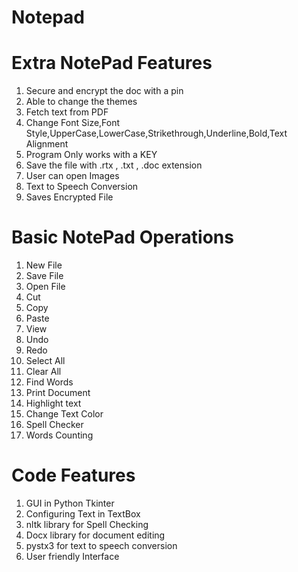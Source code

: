 # Notepad 
# Extra NotePad Features
1. Secure and encrypt the doc with a pin
2. Able to change the themes
3. Fetch text from PDF
4. Change Font Size,Font Style,UpperCase,LowerCase,Strikethrough,Underline,Bold,Text Alignment
5. Program Only works with a KEY
6. Save the file with .rtx , .txt , .doc extension
7. User can open Images
8. Text to Speech Conversion
9. Saves Encrypted File

# Basic NotePad Operations
1. New File
2. Save File
3. Open File
4. Cut
5. Copy
6. Paste
7. View
8. Undo
9. Redo
10. Select All
11. Clear All
12. Find Words
13. Print Document
14. Highlight text
15. Change Text Color
16. Spell Checker
17. Words Counting

# Code Features 
1. GUI in Python Tkinter
2. Configuring Text in TextBox
3. nltk library for Spell Checking
4. Docx library for document editing
5. pystx3 for text to speech conversion
6. User friendly Interface
